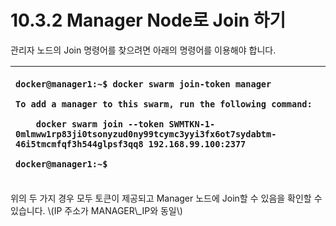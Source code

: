 # 10.3.2 Manager Node로 Join 하기

관리자 노드의 Join 명령어를 찾으려면 아래의 명령어를 이용해야 합니다.

<table>
  <thead>
    <tr>
      <th style="text-align:left">
        <p><code>docker@manager1:~$ docker swarm join-token manager</code>
        </p>
        <p><code>To add a manager to this swarm, run the following command:<br /></code>
        </p>
        <p><code>    docker swarm join --token SWMTKN-1-0mlmww1rp83ji0tsonyzud0ny99tcymc3yyi3fx6ot7sydabtm-46i5tmcmfqf3h544glpsf3qq8 192.168.99.100:2377<br /></code>
        </p>
        <p><code>docker@manager1:~$</code>
        </p>
      </th>
    </tr>
  </thead>
  <tbody></tbody>
</table>위의 두 가지 경우 모두 토큰이 제공되고 Manager 노드에 Join할 수 있음을 확인할 수 있습니다. \(IP 주소가 MANAGER\_IP와 동일\)  



